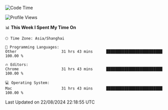 <!--START_SECTION:waka-->
![Code Time](http://img.shields.io/badge/Code%20Time-2%2C666%20hrs%2022%20mins-blue)

![Profile Views](http://img.shields.io/badge/Profile%20Views-0-blue)

📊 **This Week I Spent My Time On** 

```text
🕑︎ Time Zone: Asia/Shanghai

💬 Programming Languages: 
Other                    31 hrs 43 mins      █████████████████████████   100.00 % 

🔥 Editors: 
Chrome                   31 hrs 43 mins      █████████████████████████   100.00 % 

💻 Operating System: 
Mac                      31 hrs 43 mins      █████████████████████████   100.00 % 
```


 Last Updated on 22/08/2024 22:18:55 UTC
<!--END_SECTION:waka-->